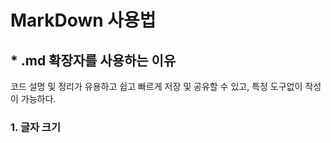 # MarkDown 사용법
## * .md 확장자를 사용하는 이유
코드 설명 및 정리가 유용하고 쉽고 빠르게 저장 및 공유할 수 있고, 특정 도구없이 작성이 가능하다.

### 1. 글자 크기
